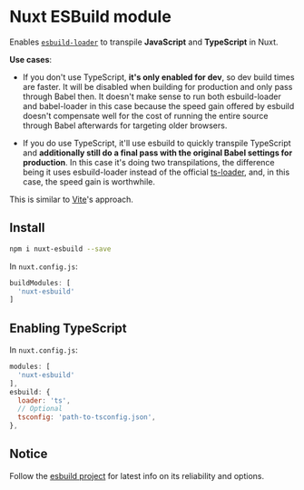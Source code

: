 # Nuxt ESBuild module

Enables [`esbuild-loader`](https://github.com/egoist/esbuild-loader) 
to transpile **JavaScript** and **TypeScript** in Nuxt.

**Use cases**:

- If you don't use TypeScript, **it's only enabled for dev**, so dev build times are faster. It will be disabled when building for production and only pass through Babel then. It doesn't make sense to run both esbuild-loader and babel-loader in this case because the speed gain offered by esbuild doesn't compensate well for the cost of running the entire source through Babel afterwards for targeting older browsers.

- If you do use TypeScript, it'll use esbuild to quickly transpile TypeScript and **additionally still do a final pass with the original Babel settings for production**. In this case it's doing two transpilations, the difference being it uses esbuild-loader instead of the official [ts-loader](https://github.com/TypeStrong/ts-loader), and, in this case, the speed gain is worthwhile.

This is similar to [Vite](https://github.com/vitejs/vite)'s approach.

## Install

```sh
npm i nuxt-esbuild --save
```

In `nuxt.config.js`:

```js
buildModules: [
  'nuxt-esbuild'
]
```

## Enabling TypeScript

In `nuxt.config.js`:

```js
modules: [
  'nuxt-esbuild'
],
esbuild: {
  loader: 'ts',
  // Optional
  tsconfig: 'path-to-tsconfig.json',
},
```

## Notice

Follow the [esbuild project](https://github.com/evanw/esbuild) for latest info on its reliability and options.
